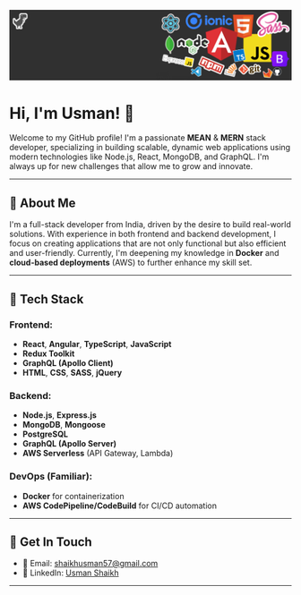 ![alt text](https://github.com/usmanshaikh/usmanshaikh/blob/main/CoverPhoto.png)

# Hi, I'm Usman! 👋

Welcome to my GitHub profile! I'm a passionate **MEAN** & **MERN** stack developer, specializing in building scalable, dynamic web applications using modern technologies like Node.js, React, MongoDB, and GraphQL. I'm always up for new challenges that allow me to grow and innovate.

---

## 🚀 About Me

I'm a full-stack developer from India, driven by the desire to build real-world solutions. With experience in both frontend and backend development, I focus on creating applications that are not only functional but also efficient and user-friendly. Currently, I'm deepening my knowledge in **Docker** and **cloud-based deployments** (AWS) to further enhance my skill set.

---

## 🧰 Tech Stack

### Frontend:
- **React**, **Angular**, **TypeScript**, **JavaScript**
- **Redux Toolkit**
- **GraphQL (Apollo Client)** 
- **HTML**, **CSS**, **SASS**, **jQuery**

### Backend:
- **Node.js**, **Express.js**
- **MongoDB**, **Mongoose**
- **PostgreSQL**
- **GraphQL (Apollo Server)** 
- **AWS Serverless** (API Gateway, Lambda)

### DevOps (Familiar):
- **Docker** for containerization
- **AWS CodePipeline/CodeBuild** for CI/CD automation

---

## 💼 Get In Touch

- 📧 Email: [shaikhusman57@gmail.com](mailto:shaikhusman57@gmail.com)
- 🔗 LinkedIn: [Usman Shaikh](https://www.linkedin.com/in/usmanshaikh57)

---

<!--
**usmanshaikh/usmanshaikh** is a ✨ _special_ ✨ repository because its `README.md` (this file) appears on your GitHub profile.

Here are some ideas to get you started:

- 🔭 I’m currently working on ...
- 🌱 I’m currently learning ...
- 👯 I’m looking to collaborate on ...
- 🤔 I’m looking for help with ...
- 💬 Ask me about ...
- 📫 How to reach me: ...
- 😄 Pronouns: ...
- ⚡ Fun fact: ...
-->
